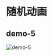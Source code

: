 # 随机动画

## demo-5

![demo-5](https://github.com/vxhly/web-demo/blob/master/demo-5/images/demo-5.png)
